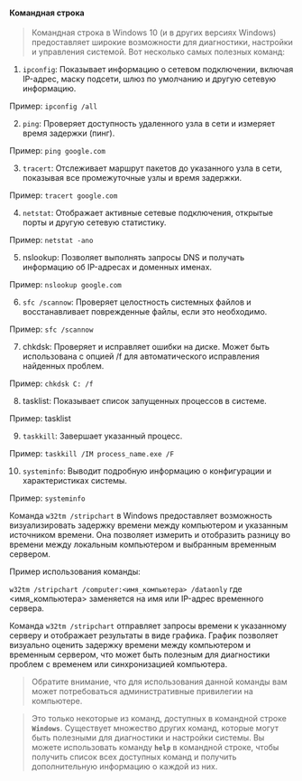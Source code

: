 #### Командная строка

> Командная строка в Windows 10 (и в других версиях Windows) предоставляет широкие возможности для диагностики, настройки и управления системой. Вот несколько самых полезных команд:

1. `ipconfig`: Показывает информацию о сетевом подключении, включая IP-адрес, маску подсети, шлюз по умолчанию и другую сетевую информацию.

Пример: `ipconfig /all`

2. `ping`: Проверяет доступность удаленного узла в сети и измеряет время задержки (пинг).

Пример: `ping google.com`

3. `tracert`: Отслеживает маршрут пакетов до указанного узла в сети, показывая все промежуточные узлы и время задержки.

Пример: `tracert google.com`

4. `netstat`: Отображает активные сетевые подключения, открытые порты и другую сетевую статистику.

Пример: `netstat -ano`

5. nslookup: Позволяет выполнять запросы DNS и получать информацию об IP-адресах и доменных именах.

Пример: `nslookup google.com`

6. `sfc /scannow`: Проверяет целостность системных файлов и восстанавливает поврежденные файлы, если это необходимо.

Пример: `sfc /scannow`

7. chkdsk: Проверяет и исправляет ошибки на диске. Может быть использована с опцией /f для автоматического исправления найденных проблем.

Пример: `chkdsk C: /f`

8. tasklist: Показывает список запущенных процессов в системе.

Пример: tasklist

9. `taskkill`: Завершает указанный процесс.

Пример: `taskkill /IM process_name.exe /F`

10. `systeminfo`: Выводит подробную информацию о конфигурации и характеристиках системы.

Пример: `systeminfo`

Команда `w32tm /stripchart` в Windows предоставляет возможность визуализировать задержку времени между компьютером и указанным источником времени. Она позволяет измерить и отобразить разницу во времени между локальным компьютером и выбранным временным сервером.

Пример использования команды:

`w32tm /stripchart /computer:<имя_компьютера> /dataonly`
где <имя_компьютера> заменяется на имя или IP-адрес временного сервера.

Команда `w32tm /stripchart` отправляет запросы времени к указанному серверу и отображает результаты в виде графика. График позволяет визуально оценить задержку времени между компьютером и временным сервером, что может быть полезным для диагностики проблем с временем или синхронизацией компьютера.

> Обратите внимание, что для использования данной команды вам может потребоваться административные привилегии на компьютере.

> Это только некоторые из команд, доступных в командной строке **`Windows`**. Существует множество других команд, которые могут быть полезными для диагностики и настройки системы. Вы можете использовать команду **`help`** в командной строке, чтобы получить список всех доступных команд и получить дополнительную информацию о каждой из них.